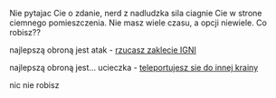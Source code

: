 Nie pytajac Cie o zdanie, nerd z nadludzka sila ciagnie Cie w strone ciemnego pomieszczenia.
Nie masz wiele czasu, a opcji niewiele. Co robisz??

najlepszą obroną jest atak - [rzucasz zaklecie IGNI](igni/igni.md)

najlepszą obroną jest... ucieczka - [teleportujesz sie do innej krainy](../../../../kadarka/kadarka.md)

nic nie robisz
